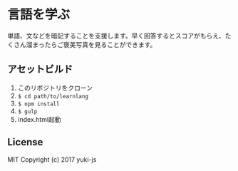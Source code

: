# 言語を学ぶ

単語、文などを暗記することを支援します。早く回答するとスコアがもらえ、たくさん溜まったらご褒美写真を見ることができます。

## アセットビルド

1. このリポジトリをクローン
1. `$ cd path/to/learnlang`
1. `$ npm install`
1. `$ gulp`
1. index.html起動

## License
MIT
Copyright (c) 2017 yuki-js
